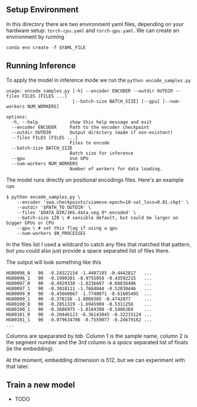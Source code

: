 
## Setup Environment
In this directory there are two environment yaml files, depending on your hardware
setup: `torch-cpu.yaml` and `torch-gpu.yaml`.  We can create an environment by running
```
conda env create -f $YAML_FILE
```

## Running Inference
To apply the model in inference mode we run the `python encode_samples.py`
```
usage: encode_samples.py [-h] --encoder ENCODER --outdir OUTDIR --files FILES [FILES ...]
                         [--batch-size BATCH_SIZE] [--gpu] [--num-workers NUM_WORKERS]

options:
  -h, --help            show this help message and exit
  --encoder ENCODER     Path to the encoder checkpoint
  --outdir OUTDIR       Output directory (made if non-existent)
  --files FILES [FILES ...]
                        Files to encode
  --batch-size BATCH_SIZE
                        Batch size for inference
  --gpu                 Use GPU
  --num-workers NUM_WORKERS
                        Number of workers for data loading.
```

The model runs directly on positional encodings files.  Here's an example run

```
$ python encode_samples.py \
    --encoder 'swa.checkpoints/siamese-epoch=10-val_loss=0.01.ckpt' \
    --outdir '$PATH_TO_OUTDIR' \
    --files '$DATA_DIR/1KG.data.seg.9*.encoded' \
    --batch-size 128 \ # sensible default, but could be larger on bigger GPUs or CPU
    --gpu \ # set this flag if using a gpu
    --num-workers $N_PROCESSES
```
In the files list I used a wildcard to catch any files that matched that pattern,
but you could also just provide a space separated list of files there.


The output will look something like this
```
HG00096_0	90	-0.24322154 -1.4407103 -0.4442817   ...
HG00096_1	90	-0.1990201 -0.9755058 -0.43592215   ...
HG00097_0	90	-0.4929338 -1.8236687 -0.68836486   ...
HG00097_1	90	-0.3018111 -1.7684044 -0.52830446   ...
HG00099_0	90	-0.45660067 -1.7740071 -0.61605495  ...
HG00099_1	90	-0.378156 -1.8069385 -0.4742077     ...
HG00100_0	90	-0.2851319 -1.6945909 -0.5311256    ...
HG00100_1	90	-0.2686975 -1.0184398 -0.5486269    ...
HG00101_0	90	-0.20446123 -0.36143845 -0.32215124 ...
HG00101_1	90	-0.079634786 -0.7559077 -0.24679162 ...
...
```
Columns are speparated by *tab*. Column 1 is the sample name, column 2 is the
segment number and the 3rd column is a *space* separated list of floats (ie the embedding).

At the moment, embedding dimension is 512, but we can experiment with that later.

## Train a new model
- TODO
